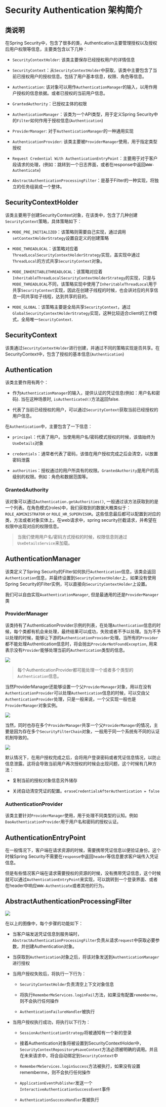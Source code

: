 # Security Authentication 架构简介

## 类说明

在Spring Security中，包含了很多的类，Authentication主要管理授权以及授权后用户权限等信息，主要类包含以下几种：

- `SecurityContextHolder`: 该类主要保存已经授权用户的详情信息

- `SecurityContext`：从`SecurityContextHolder`中获取，该类中主要包含了当前已授权用户的授权信息。包括了用户基本信息，权限、角色等信息。

- `Authentication`: 该对象可以用作`AuthenticationManager`的输入，以用作用户授权的信息依据。或者已授权的当前用户信息。

- `GrantedAuthority`：已授权主体的权限

- `AuthenticationManager`：该类为一个API类型，用于定义Spring Security中的`Filter`如何作用于授权信息(`Authentication`)

- `ProviderManager`: 对于`AuthenticationManager`的一种通用实现

- `AuthenticationProvider`: 该类主要被`ProviderManager`使用，用于指定类型授权

- `Request Credential With AuthenticationEntryPoint`：主要用于对于客户段请求的处理，(例如：跳转到一个日志界面，或者在response中返回`WWW-Authenticate`)

- `AbstractAuthenticationProcessingFilter`：是基于Filter的一种实现，将独立的任务组装成一个整体。

## SecurityContextHolder

该类主要用于创建SecurityContext对象，在该类中，包含了几种创建`SecurityContext`策略，具体策略如下：

- `MODE_PRE_INITIALIZED`：该策略则需要自己实现，通过调用`setContextHolderStrategy`设置自定义的创建策略

- `MODE_THREADLOCAL`：该策略对应着`ThreadLocalSecurityContextHolderStrategy`实现，盖实现中通过`ThreadLocal`的方式共享`SecurityContext`对象。

- `MODE_INHERITABLETHREADLOCAL`：该策略对应着`InheritableThreadLocalSecurityContextHolderStrategy`的实现，只是与`MODE_THREADLOCAL`不同，该策略实现中使用了`InheritableThreadLocal`用于共享`SecurityContext`实现，因此在创建子线程的时候，也会讲对应的共享信息一同共享给子线程，达到共享的目的。

- `MODE_GLOBAL`：该策略主要是全局共享`SecurityContext`，通过`GlobalSecurityContextHolderStrategy`实现，这种比较适合client的工作模式，全局唯一`SecurityContext`.

## SecurityContext

该类通过`SecurityContextHolder`进行创建，并通过不同的策略实现是否共享。在SecurityContext中，包含了授权的基本信息(`Authentication`)

## Authentication

该类主要作用有两个：

- 作为`AuthenticationManager`的输入，提供认证的凭证信息(例如：用户名和密码). 当在这种场景时, `isAuthenticated()`方法返回false.

- 代表了当前已经授权的用户，可以通过`SecurityContext`获取当前已经授权的用户信息。

在`Authentication`中，主要包含了一下信息：

- `principal`：代表了用户。当使用用户名/密码模式授权的时候，该值始终为`UseDetails`对象

- `credentials`：通常者代表了密码，该值在用户授权完成之后会清空，以放置密码泄露

- `authorities`：授权通过的用户所具有的权限。`GrantedAuthority`是用户的高级别的权限。例如：角色和数据范围等。

### GrantedAuthority

该对象可以通过`Authentication.getAuthorities()`, 一般通过该方法获取到的是一个列表。在角色模式(roles)中，我们获取到的数据大概类似于：`ROLE_ADMINISTRATOR` or `ROLE_HR_SUPERVISOR`。这些信息最后都可以配置到对应的类，方法或者对象实体上。在web请求中，spring security拦截请求，并希望在权限中出现对应的权限信息。

> 当我们使用用户名/密码方式授权的时候，权限信息则通过`UseDetailsService`来加载。

## AuthenticationManager

该类定义了Spring Security的Filter如何执行`Authentication`信息，该类会返回`Authentication`信息，并最终设置到`SecurityContextHolder`上，如果没有使用Spring Security的Filter实例，可以直接向`SecurityContextHolder`上设置。

我们可以自由实现`AuathenticationManager`, 但是最通用的还是`ProviderManager`类

### ProviderManager

该类持有了AuthenticationProvider示例的列表，在处理`Authentication`信息的时候，每个类都有机会来处理，最终结果可以成功，失败或者不予以处理。当为不予以处理的时候，能够让下游的`AuthenticationProvider`处理。当所有的`Provider`都不能处理Authentication信息时，将会抛出`ProviderNotFoundException`, 用来表示没有`Provider`能够处理当前的`Authentication`类型的信息。

![](../../../../assets/2023-05-25-16-45-06-providermanager.png)

> 每个AuthenticationProvider都可能处理一个或者多个类型的`Authentication`信息。

当然ProviderManager还能够设置一个父`ProviderManager`对象，用以在没有`AuthenticationProvider`可以处理`Authentication`信息的时候，可以交由父`AuthenticationProvider`处理，只是一般来说，一个父实现一般也是`ProviderManager`对象实例。

![](../../../../assets/2023-05-25-16-50-41-providermanager-parent.png)

当然，同时也存在多个`ProviderManager`共享一个父`ProviderManager`的情况，主要是因为存在多个`SecurityFilterChain`对象，一般用于同一个系统有不同的认证机制导致的。

![](../../../../assets/2023-05-25-16-52-33-providermanagers-parent.png)

默认情况下，在用户授权完成之后，会将用户登录密码或者凭证信息情况，以防止信息泄露。这将会导致当前用户再次授权的时候会出现问题，这个时候有几种方法：

- 复制当前的授权对象信息另外储存

- 关闭自动清空凭证的配置。`eraseCredentialsAfterAuthentication = false`

### AuthenticationProvider

该类主要针对`ProviderManager`使用，用于处理不同类型的认知。例如`DaoAuthenticationProvider`用于用户名和密码的授权认证。

## AuthenticationEntryPoint

在一般情况下，客户端在请求资源的时候，需要携带凭证信息以便验证身份。这个时候Spring Security不需要在`response`中返回`header`等信息要求客户端传入凭证信息。

但是有些情况客户端在请求需要授权的资源的时候，没有携带凭证信息，这个时候就可以通过`AuthenticationEntryPoint`来实现，可以跳转到一个登录界面、或者在header中响应`WWW-Authenticate`或者其他的行为。

## AbstractAuthenticationProcessingFilter

![](../../../../assets/2023-05-25-17-45-17-abstractauthenticationprocessingfilter.png)

在以上的图像中，每个步骤的功能如下：

- 当客户端发送凭证信息到服务端时，`AbstractAuthenticationProcessingFilter`负责从请求`request`中获取必要参数，并创建Authentication对象。

- 当获取到`Authentication`对象之后，将该对象发送到`AuthenticationManager`进行授权

- 当用户授权失败后，将执行一下行为：
  
  - `SecurityContextHolder`负责清空上下文对象信息
  
  - 将执行`RememberMeServices.loginFail`方法，如果没有配置`rememberme`，则不会执行任何操作
  
  - `AuthenticationFailureHandler`被执行

- 当用户授权执行成功，将执行以下行为：
  
  - `SessionAuthenticationStrategy`将被通知有一个新的登录
  
  - 接着Authentication对象将被设置到SecurityContextHolder中，`SecurityContextRepository#saveContext`方法必须被明确的调用。并且在未来请求中，将会自动绑定到`SecurityContext`中
  
  - 
    `RememberMeServices.loginSuccess`方法被执行，如果没有设置rememberme，则不会执行任何操作
  
  - `ApplicationEventPublisher`发送一个`InteractiveAuthenticationSuccessEvent`事件
  
  - `AuthenticationSuccessHandler`类被执行


